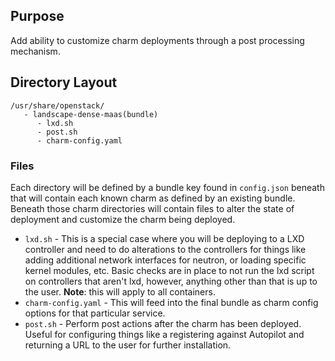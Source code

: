 ## Purpose

Add ability to customize charm deployments through a post processing mechanism.

## Directory Layout

```
/usr/share/openstack/
   - landscape-dense-maas(bundle)
      - lxd.sh
      - post.sh
      - charm-config.yaml
```

### Files

Each directory will be defined by a bundle key found in `config.json` beneath
that will contain each known charm as defined by an existing bundle. Beneath
those charm directories will contain files to alter the state of deployment and
customize the charm being deployed.

* `lxd.sh` - This is a special case where you will be deploying to a LXD
  controller and need to do alterations to the controllers for things like
  adding additional network interfaces for neutron, or loading specific kernel
  modules, etc. Basic checks are in place to not run the lxd script on
  controllers that aren't lxd, however, anything other than that is up to the
  user. **Note**: this will apply to all containers.
* `charm-config.yaml` - This will feed into the final bundle as charm config
  options for that particular service.
* `post.sh` - Perform post actions after the charm has been deployed. Useful for
  configuring things like a registering against Autopilot and returning a URL to
  the user for further installation.
